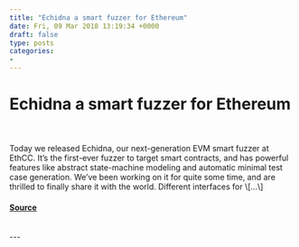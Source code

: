 ```yaml
---
title: "Echidna a smart fuzzer for Ethereum"
date: Fri, 09 Mar 2018 13:19:34 +0000
draft: false
type: posts
categories: 
- 
---
```

# Echidna a smart fuzzer for Ethereum

<br/>

<br/>
Today we released Echidna, our next-generation EVM smart fuzzer at EthCC. It’s the first-ever fuzzer to target smart contracts, and has powerful features like abstract state-machine modeling and automatic minimal test case generation. We’ve been working on it for quite some time, and are thrilled to finally share it with the world. Different interfaces for \[…\]

#### [Source](https://blog.trailofbits.com/2018/03/09/echidna-a-smart-fuzzer-for-ethereum/)

<br/>
---

